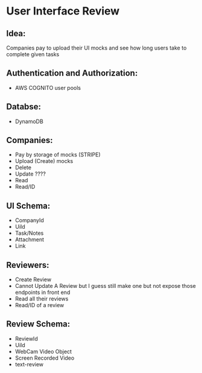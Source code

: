 # User Interface Review

## Idea:
Companies pay to upload their UI mocks and see how long users take to complete given tasks

## Authentication and Authorization:
* AWS COGNITO user pools

## Databse:
* DynamoDB

## Companies:
* Pay by storage of mocks (STRIPE)
* Upload (Create) mocks 
* Delete
* Update ????
* Read
* Read/ID

## UI Schema:
* CompanyId
* UiId
* Task/Notes
* Attachment
* Link

## Reviewers:
* Create Review
* Cannot Update A Review but I guess still make one but not expose those endpoints in front end
* Read all their reviews
* Read/ID of a review

## Review Schema:
* ReviewId
* UiId
* WebCam Video Object
* Screen Recorded Video
* text-review

